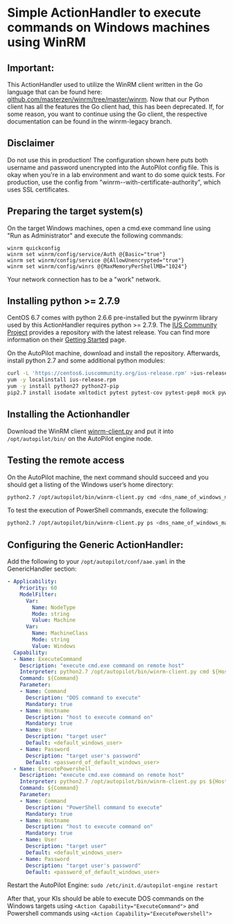 # Simple ActionHandler to execute commands on Windows machines using WinRM

## Important:

This ActionHandler used to utilize the WinRM client written in the Go language that can be found here: [github.com/masterzen/winrm/tree/master/winrm](https://github.com/masterzen/winrm/tree/master/winrm). Now that our Python client has all the features the Go client had, this has been deprecated. If, for some reason, you want to continue using the Go client, the respective documentation can be found in the winrm-legacy branch.

## Disclaimer

Do not use this in production! The configuration shown here puts both username and password unencrypted into the AutoPilot config file. This is okay when you're in a lab environment and want to do some quick tests. For production, use the config from "winrm--with-certificate-authority", which uses SSL certificates.

## Preparing the target system(s)

On the target Windows machines, open a cmd.exe command line using "Run as Administrator" and execute the following commands:

```nohighlight
winrm quickconfig
winrm set winrm/config/service/Auth @{Basic="true"}
winrm set winrm/config/service @{AllowUnencrypted="true"}
winrm set winrm/config/winrs @{MaxMemoryPerShellMB="1024"}
```

Your network connection has to be a "work" network.

## Installing python >= 2.7.9

CentOS 6.7 comes with python 2.6.6 pre-installed but the pywinrm library used by this ActionHandler requires python >= 2.7.9. The [IUS Community Project](https://ius.io) provides a repository with the latest release. You can find more information on their [Getting Started](https://ius.io/GettingStarted/) page.

On the AutoPilot machine, download and install the repository. Afterwards, install python 2.7 and some additional python modules:

```bash
curl -L 'https://centos6.iuscommunity.org/ius-release.rpm' >ius-release.rpm
yum -y localinstall ius-release.rpm
yum -y install python27 python27-pip
pip2.7 install isodate xmltodict pytest pytest-cov pytest-pep8 mock pywinrm docopt schema
```

## Installing the Actionhandler

Download the WinRM client [winrm-client.py](../winrm-with-certificate-authority/resources/winrm-client.py) and put it into `/opt/autopilot/bin/` on the AutoPilot engine node.

## Testing the remote access

On the AutoPilot machine, the next command should succeed and you should get a listing of the Windows user’s home directory:

```bash
python2.7 /opt/autopilot/bin/winrm-client.py cmd <dns_name_of_windows_machine> --creds <a_local_windows_user> <password> --nossl -p 5985 <(echo 'dir')
```

To test the execution of PowerShell commands, execute the following:

```bash
python2.7 /opt/autopilot/bin/winrm-client.py ps <dns_name_of_windows_machine> --creds <a_local_windows_user> <password> --nossl -p 5985 <(echo 'Get-ChildItem')
```

## Configuring the Generic ActionHandler:

Add the following to your `/opt/autopilot/conf/aae.yaml` in the GenericHandler section:

```yaml
- Applicability:
    Priority: 60
    ModelFilter:
      Var:
        Name: NodeType
        Mode: string
        Value: Machine
      Var:
        Name: MachineClass
        Mode: string
        Value: Windows
  Capability:
  - Name: ExecuteCommand
    Description: "execute cmd.exe command on remote host"
    Interpreter: python2.7 /opt/autopilot/bin/winrm-client.py cmd ${Hostname} --creds ${User} ${Password} --nossl -p 5985 ${TEMPFILE}
    Command: ${Command}
    Parameter:
    - Name: Command
      Description: "DOS command to execute"
      Mandatory: true
    - Name: Hostname
      Description: "host to execute command on"
      Mandatory: true
    - Name: User
      Description: "target user"
      Default: <default_windows_user>
    - Name: Password
      Description: "target user's password"
      Default: <password_of_default_windows_user>
  - Name: ExecutePowershell
    Description: "execute cmd.exe command on remote host"
    Interpreter: python2.7 /opt/autopilot/bin/winrm-client.py ps ${Hostname} --creds ${User} ${Password} --nossl -p 5985 ${TEMPFILE}
    Command: ${Command}
    Parameter:
    - Name: Command
      Description: "PowerShell command to execute"
      Mandatory: true
    - Name: Hostname
      Description: "host to execute command on"
      Mandatory: true
    - Name: User
      Description: "target user"
      Default: <default_windows_user>
    - Name: Password
      Description: "target user's password"
      Default: <password_of_default_windows_user>
```

Restart the AutoPilot Engine: `sudo /etc/init.d/autopilot-engine restart`

After that, your KIs should be able to execute DOS commands on the Windows targets using `<Action Capability="ExecuteCommand">` and Powershell commands using `<Action Capability="ExecutePowershell">`
